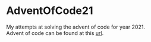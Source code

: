# AdventOfCode21

My attempts at solving the advent of code for year 2021. <br>
Advent of code can be found at this <a href="https://adventofcode.com/2021">url</a>.
